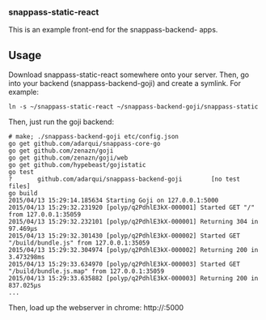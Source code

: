 ### snappass-static-react

This is an example front-end for the snappass-backend-<star> apps.

Usage
-----

Download snappass-static-react somewhere onto your server. Then, go into your backend (snappass-backend-goji) and create a symlink. For example:

```
ln -s ~/snappass-static-react ~/snappass-backend-goji/snappass-static
```

Then, just run the goji backend:

```
# make; ./snappass-backend-goji etc/config.json
go get github.com/adarqui/snappass-core-go
go get github.com/zenazn/goji
go get github.com/zenazn/goji/web
go get github.com/hypebeast/gojistatic
go test
?       github.com/adarqui/snappass-backend-goji        [no test files]
go build
2015/04/13 15:29:14.185634 Starting Goji on 127.0.0.1:5000
2015/04/13 15:29:32.231920 [polyp/q2PdhlE3kX-000001] Started GET "/" from 127.0.0.1:35059
2015/04/13 15:29:32.232101 [polyp/q2PdhlE3kX-000001] Returning 304 in 97.469µs
2015/04/13 15:29:32.301430 [polyp/q2PdhlE3kX-000002] Started GET "/build/bundle.js" from 127.0.0.1:35059
2015/04/13 15:29:32.304974 [polyp/q2PdhlE3kX-000002] Returning 200 in 3.473298ms
2015/04/13 15:29:33.634970 [polyp/q2PdhlE3kX-000003] Started GET "/build/bundle.js.map" from 127.0.0.1:35059
2015/04/13 15:29:33.635882 [polyp/q2PdhlE3kX-000003] Returning 200 in 837.025µs
...
```

Then, load up the webserver in chrome: http://<host>:5000
